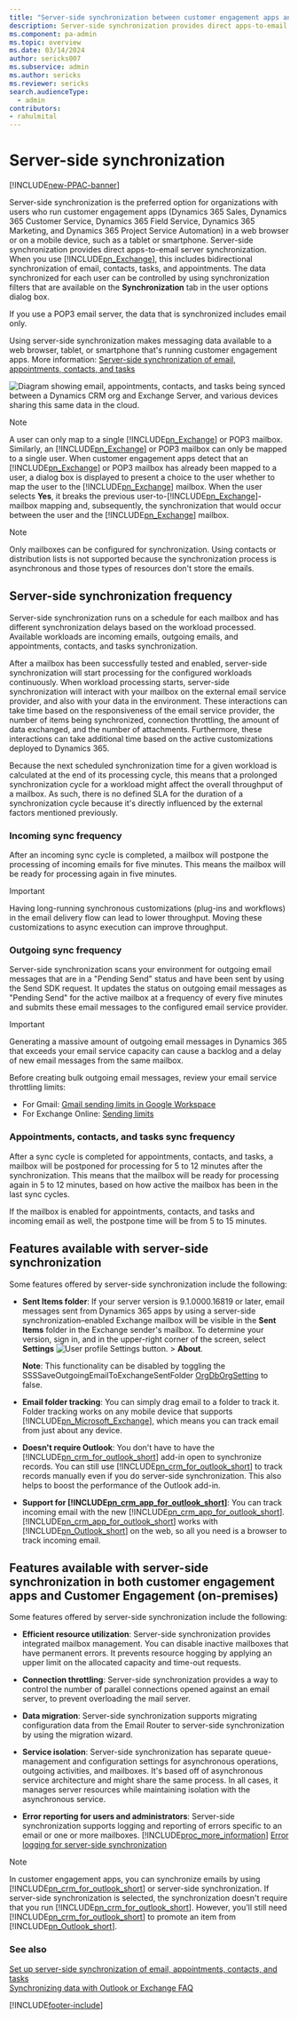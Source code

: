 ```yaml
---
title: "Server-side synchronization between customer engagement apps and email servers  | MicrosoftDocs"
description: Server-side synchronization provides direct apps-to-email server synchronization
ms.component: pa-admin
ms.topic: overview
ms.date: 03/14/2024
author: sericks007
ms.subservice: admin
ms.author: sericks
ms.reviewer: sericks
search.audienceType: 
  - admin
contributors:
- rahulmital 
---
```

# Server-side synchronization

[!INCLUDE[new-PPAC-banner](~/includes/new-PPAC-banner.md)]

Server-side synchronization is the preferred option for organizations with users who run customer engagement apps (Dynamics 365 Sales, Dynamics 365 Customer Service, Dynamics 365 Field Service, Dynamics 365 Marketing, and Dynamics 365 Project Service Automation) in a web browser or on a mobile device, such as a tablet or smartphone. Server-side synchronization provides direct apps-to-email server synchronization. When you use [!INCLUDE[pn_Exchange](../includes/pn-exchange.md)], this includes bidirectional synchronization of email, contacts, tasks, and appointments. The data synchronized for each user can be controlled by using synchronization filters that are available on the **Synchronization** tab in the user options dialog box.  
  
If you use a POP3 email server, the data that is synchronized includes email only.  
  
Using server-side synchronization makes messaging data available to a web browser, tablet, or smartphone that's running customer engagement apps. More information: [Server-side synchronization of email, appointments, contacts, and tasks](../admin/set-up-server-side-synchronization-of-email-appointments-contacts-and-tasks.md)
  
![Diagram showing email, appointments, contacts, and tasks being synced between a Dynamics CRM org and Exchange Server, and various devices sharing this same data in the cloud.](../admin/media/server-side-sync-diagram.png "Server-side synchronization")  
  
> [!NOTE]
> A user can only map to a single [!INCLUDE[pn_Exchange](../includes/pn-exchange.md)] or POP3 mailbox. Similarly, an [!INCLUDE[pn_Exchange](../includes/pn-exchange.md)] or POP3 mailbox can only be mapped to a single user. When customer engagement apps detect that an [!INCLUDE[pn_Exchange](../includes/pn-exchange.md)] or POP3 mailbox has already been mapped to a user, a dialog box is displayed to present a choice to the user whether to map the user to the [!INCLUDE[pn_Exchange](../includes/pn-exchange.md)] mailbox. When the user selects **Yes**, it breaks the previous user-to-[!INCLUDE[pn_Exchange](../includes/pn-exchange.md)]-mailbox mapping and, subsequently, the synchronization that would occur between the user and the [!INCLUDE[pn_Exchange](../includes/pn-exchange.md)] mailbox.

> [!NOTE]
> Only mailboxes can be configured for synchronization. Using contacts or distribution lists is not supported because the synchronization process is asynchronous and those types of resources don't store the emails.
  
## Server-side synchronization frequency
Server-side synchronization runs on a schedule for each mailbox and has different synchronization delays based on the workload processed. Available workloads are incoming emails, outgoing emails, and appointments, contacts, and tasks synchronization.

After a mailbox has been successfully tested and enabled, server-side synchronization will start processing for the configured workloads continuously. When workload processing starts, server-side synchronization will interact with your mailbox on the external email service provider, and also with your data in the environment. These interactions can take time based on the responsiveness of the email service provider, the number of items being synchronized, connection throttling, the amount of data exchanged, and the number of attachments. Furthermore, these interactions can take additional time based on the active customizations deployed to Dynamics 365.

Because the next scheduled synchronization time for a given workload is calculated at the end of its processing cycle, this means that a prolonged synchronization cycle for a workload might affect the overall throughput of a mailbox. As such, there is no defined SLA for the duration of a synchronization cycle because it's directly influenced by the external factors mentioned previously.

### Incoming sync frequency

After an incoming sync cycle is completed, a mailbox will postpone the processing of incoming emails for five minutes. This means the mailbox will be ready for processing again in five minutes.  

> [!IMPORTANT]
> Having long-running synchronous customizations (plug-ins and workflows) in the email delivery flow can lead to lower throughput. Moving these customizations to async execution can improve throughput.

### Outgoing sync frequency

Server-side synchronization scans your environment for outgoing email messages that are in a "Pending Send" status and have been sent by using the Send SDK request. It updates the status on outgoing email messages as "Pending Send" for the active mailbox at a frequency of every five minutes and submits these email messages to the configured email service provider.  

> [!IMPORTANT]
> Generating a massive amount of outgoing email messages in Dynamics 365 that exceeds your email service capacity can cause a backlog and a delay of new email messages from the same mailbox. 
>
> Before creating bulk outgoing email messages, review your email service throttling limits:
> - For Gmail: [Gmail sending limits in Google Workspace](https://support.google.com/a/answer/166852?hl=en)
> - For Exchange Online: [Sending limits](/office365/servicedescriptions/exchange-online-service-description/exchange-online-limits#sending-limits)

### Appointments, contacts, and tasks sync frequency
After a sync cycle is completed for appointments, contacts, and tasks, a mailbox will be postponed for processing for 5 to 12 minutes after the synchronization. This means that the mailbox will be ready for processing again in 5 to 12 minutes, based on how active the mailbox has been in the last sync cycles.

If the mailbox is enabled for appointments, contacts, and tasks and incoming email as well, the postpone time will be from 5 to 15 minutes.  

## Features available with server-side synchronization

 Some features offered by server-side synchronization include the following:  
  
- **Sent Items folder**: If your server version is 9.1.0000.16819 or later, email messages sent from Dynamics 365 apps by using a server-side synchronization&ndash;enabled Exchange mailbox will be visible in the **Sent Items** folder in the Exchange sender's mailbox. To determine your version, sign in, and in the upper-right corner of the screen, select **Settings** ![User profile Settings button.](media/user-profile-settings-button.png) > **About**.  

  **Note**: This functionality can be disabled by toggling the SSSSaveOutgoingEmailToExchangeSentFolder [OrgDbOrgSetting](https://support.microsoft.com/en-us/topic/orgdborgsettings-tool-for-microsoft-dynamics-crm-20a10f46-2a24-a156-7144-365d49b842ba) to false. 

- **Email folder tracking**: You can simply drag email to a folder to track it. Folder tracking works on any mobile device that supports [!INCLUDE[pn_Microsoft_Exchange](../includes/pn-microsoft-exchange.md)], which means you can track email from just about any device.  
  
- **Doesn't require Outlook**: You don't have to have the [!INCLUDE[pn_crm_for_outlook_short](../includes/pn-crm-for-outlook-short.md)] add-in open to synchronize records. You can still use [!INCLUDE[pn_crm_for_outlook_short](../includes/pn-crm-for-outlook-short.md)] to track records manually even if you do server-side synchronization. This also helps to boost the performance of the Outlook add-in.  
  
- **Support for [!INCLUDE[pn_crm_app_for_outlook_short](../includes/pn-crm-app-for-outlook-short.md)]**: You can track incoming email with the new [!INCLUDE[pn_crm_app_for_outlook_short](../includes/pn-crm-app-for-outlook-short.md)]. [!INCLUDE[pn_crm_app_for_outlook_short](../includes/pn-crm-app-for-outlook-short.md)] works with [!INCLUDE[pn_Outlook_short](../includes/pn-outlook-short.md)] on the web, so all you need is a browser to track incoming email.  
  
## Features available with server-side synchronization in both customer engagement apps and Customer Engagement (on-premises)

 Some features offered by server-side synchronization include the following:  
  
- **Efficient resource utilization**: Server-side synchronization provides integrated mailbox management. You can disable inactive mailboxes that have permanent errors. It prevents resource hogging by applying an upper limit on the allocated capacity and time-out requests.  
  
- **Connection throttling**: Server-side synchronization provides a way to control the number of parallel connections opened against an email server, to prevent overloading the mail server.  
  
- **Data migration**: Server-side synchronization supports migrating configuration data from the Email Router to server-side synchronization by using the migration wizard.
  
- **Service isolation**: Server-side synchronization has separate queue-management and configuration settings for asynchronous operations, outgoing activities, and mailboxes. It's based off of asynchronous service architecture and might share the same process. In all cases, it manages server resources while maintaining isolation with the asynchronous service.  
  
- **Error reporting for users and administrators**: Server-side synchronization supports logging and reporting of errors specific to an email or one or more mailboxes. [!INCLUDE[proc_more_information](../includes/proc-more-information.md)] [Error logging for server-side synchronization](troubleshooting-monitoring-server-side-synchronization.md)  
  
> [!NOTE]
> In customer engagement apps, you can synchronize emails by using [!INCLUDE[pn_crm_for_outlook_short](../includes/pn-crm-for-outlook-short.md)] or server-side synchronization. If server-side synchronization is selected, the synchronization doesn't require that you run [!INCLUDE[pn_crm_for_outlook_short](../includes/pn-crm-for-outlook-short.md)]. However, you'll still need [!INCLUDE[pn_crm_for_outlook_short](../includes/pn-crm-for-outlook-short.md)] to promote an item from [!INCLUDE[pn_Outlook_short](../includes/pn-outlook-short.md)].  
  
### See also

 [Set up server-side synchronization of email, appointments, contacts, and tasks](../admin/set-up-server-side-synchronization-of-email-appointments-contacts-and-tasks.md)   
 [Synchronizing data with Outlook or Exchange FAQ](frequently-asked-questions-synchronizing-records-dynamics-365-and-outlook.yml)


[!INCLUDE[footer-include](../includes/footer-banner.md)]
